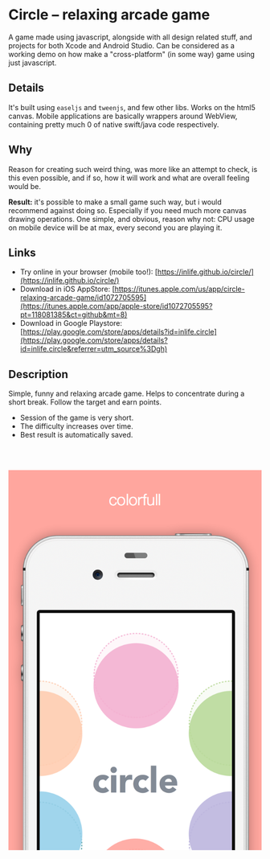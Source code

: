 # Circle – relaxing arcade game

A game made using javascript, alongside with all design related stuff, and projects for both Xcode and Android Studio.
Can be considered as a working demo on how make a "cross-platform" (in some way) game using just javascript.

## Details

It's built using `easeljs` and `tweenjs`, and few other libs. Works on the html5 canvas. Mobile applications are basically wrappers around WebView, containing pretty much 0 of native swift/java code respectively.

## Why

Reason for creating such weird thing, was more like an attempt to check, is this even possible, and if so, how it will work and what are overall feeling would be.

**Result:** it's possible to make a small game such way, but i would recommend against doing so. Especially if you need much more canvas drawing operations. One simple, and obvious, reason why not: CPU usage on mobile device will be at max, every second you are playing it.

## Links
* Try online in your browser (mobile too!): [https://inlife.github.io/circle/](https://inlife.github.io/circle/)
* Download in iOS AppStore: [https://itunes.apple.com/us/app/circle-relaxing-arcade-game/id1072705595](https://itunes.apple.com/app/apple-store/id1072705595?pt=118081385&ct=github&mt=8)
* Download in Google Playstore: [https://play.google.com/store/apps/details?id=inlife.circle](https://play.google.com/store/apps/details?id=inlife.circle&referrer=utm_source%3Dgh)

## Description

Simple, funny and relaxing arcade game.
Helps to concentrate during a short break.
Follow the target and earn points.

- Session of the game is very short.
- The difficulty increases over time.
- Best result is automatically saved.

<br><br>
<p align="center">
    <img src="https://raw.githubusercontent.com/Inlife/circle/master/metadata/App%20Store%20Screenshots/3.5%20Device%203.png" />
</p>
